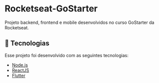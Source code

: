 # Rocketseat-GoStarter
Projeto backend, frontend e mobile desenvolvidos no curso GoStarter da Rocketseat.

## :rocket: Tecnologias

Esse projeto foi desenvolvido com as seguintes tecnologias:

- [Node.js](https://nodejs.org/en/)
- [ReactJS](https://reactjs.org)
- [Flutter](https://flutter.dev/)

